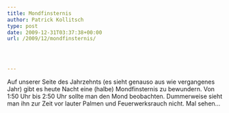```yaml
---
title: Mondfinsternis
author: Patrick Kollitsch
type: post
date: 2009-12-31T03:37:38+00:00
url: /2009/12/mondfinsternis/




---
```

Auf unserer Seite des Jahrzehnts (es sieht genauso aus wie vergangenes Jahr) gibt es heute Nacht eine (halbe) Mondfinsternis zu bewundern. Von 1:50 Uhr bis 2:50 Uhr sollte man den Mond beobachten. Dummerweise sieht man ihn zur Zeit vor lauter Palmen und Feuerwerksrauch nicht. Mal sehen&#8230;